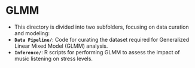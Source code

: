 # **GLMM**
- This directory is divided into two subfolders, focusing on data curation and modeling:
- **`Data Pipeline/`**: Code for curating the dataset required for Generalized Linear Mixed Model (GLMM) analysis.
- **`Inference/`**: R scripts for performing GLMM to assess the impact of music listening on stress levels.
